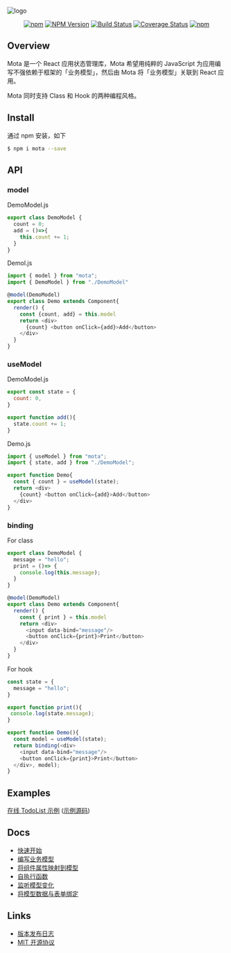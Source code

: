 ![logo](https://raw.githubusercontent.com/Houfeng/mota/master/docs/logo.jpg)

<div align="center">

[![npm](https://img.shields.io/npm/l/mota.svg)](LICENSE.md)
[![NPM Version](https://img.shields.io/npm/v/mota.svg)](https://www.npmjs.com/package/mota)
[![Build Status](https://www.travis-ci.org/Houfeng/mota.svg?branch=master)](https://www.travis-ci.org/Houfeng/mota)
[![Coverage Status](https://coveralls.io/repos/github/Houfeng/mota/badge.svg?branch=master)](https://coveralls.io/github/Houfeng/mota?branch=master)
[![npm](https://img.shields.io/npm/dt/mota.svg)](https://www.npmjs.com/package/mota)

</div>

## Overview

Mota 是一个 React 应用状态管理库，Mota 希望用纯粹的 JavaScript 为应用编写不强依赖于框架的「业务模型」，然后由 Mota 将「业务模型」关联到 React 应用。

Mota 同时支持 Class 和 Hook 的两种编程风格。

## Install

通过 npm 安装，如下
```sh
$ npm i mota --save
```

## API

### model

DemoModel.js
```js
export class DemoModel {
  count = 0;
  add = ()=>{
    this.count += 1;
  }
}
```

Demol.js
```js
import { model } from "mota";
import { DemoModel } from "./DemoModel"

@model(DemoModel)
export class Demo extends Component{
  render() {
    const {count, add} = this.model
    return <div>
      {count} <button onClick={add}>Add</button>
    </div>
  }
}
```

### useModel

DemoModel.js
```js
export const state = {
  count: 0,
}

export function add(){
  state.count += 1;
}
```

Demo.js
```js
import { useModel } from "mota";
import { state, add } from "./DemoModel";

export function Demo{
  const { count } = useModel(state);
  return <div>
    {count} <button onClick={add}>Add</button>
  </div>
}
```

### binding

For class
```js
export class DemoModel {
  message = "hello";
  print = ()=> {
    console.log(this.message);
  }
}

@model(DemoModel)
export class Demo extends Component{
  render() {
    const { print } = this.model
    return <div>
      <input data-bind="message"/>
      <button onClick={print}>Print</button>
    </div>
  }
}
```

For hook
```js
const state = {
  message = "hello";
}

export function print(){
 console.log(state.message);
}

export function Demo(){
  const model = useModel(state);
  return binding(<div>
    <input data-bind="message"/>
    <button onClick={print}>Print</button>
  </div>, model);
}
```

## Examples

[在线 TodoList 示例](http://houfeng.net/dn-template-mota/example/)
([示例源码](https://github.com/Houfeng/dn-template-mota))

## Docs
- [快速开始](http://houfeng.net/mota/#!/zh/guide/quick)
- [编写业务模型](http://houfeng.net/mota/#!/zh/guide/model)
- [将组件属性映射到模型](http://houfeng.net/mota/#!/zh/guide/mapping)
- [自执行函数](http://houfeng.net/mota/#!/zh/guide/autorun)
- [监听模型变化](http://houfeng.net/mota/#!/zh/guide/watch)
- [将模型数据与表单绑定](http://houfeng.net/mota/#!/zh/guide/binding)

## Links
- [版本发布日志](https://github.com/Houfeng/mota/releases)
- [MIT 开源协议](https://tldrlegal.com/license/mit-license)